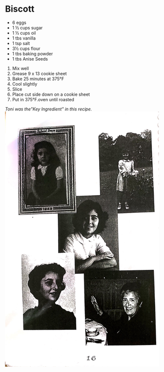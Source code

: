 # Biscott
* 6 eggs
* 1 ½ cups sugar
* 1 ½ cups oil
* 1 tbs vanilla
* 1 tsp salt
* 3½ cups flour
* 1 tbs baking powder
* 1 tbs Anise Seeds

1. Mix well
2. Grease 9 x 13 cookie sheet
3. Bake 25 minutes at 375°F
4. Cool slightly
5. Slice
6. Place cut side down on a cookie sheet
7. Put in 375°F.oven until roasted

*Toni was the"Key Ingredient" in this recipe.*
![Toni](/images/cookies/mom_mom.jpg)